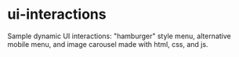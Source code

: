 # ui-interactions
Sample dynamic UI interactions: "hamburger" style menu, alternative mobile menu, and image carousel made with html, css, and js.

